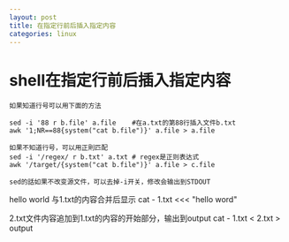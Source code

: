 ```yaml
---
layout: post
title: 在指定行前后插入指定内容
categories: linux
---
```


# shell在指定行前后插入指定内容

    如果知道行号可以用下面的方法

    sed -i '88 r b.file' a.file    #在a.txt的第88行插入文件b.txt
    awk '1;NR==88{system("cat b.file")}' a.file > a.file
 
    如果不知道行号，可以用正則匹配
    sed -i '/regex/ r b.txt' a.txt # regex是正则表达式
    awk '/target/{system("cat b.file")}' a.file > c.file
 
    sed的話如果不改变源文件，可以去掉-i开关，修改会输出到STDOUT


hello world 与1.txt的内容合并后显示
    cat - 1.txt <<< "hello word" 

2.txt文件内容追加到1.txt的内容的开始部分，输出到output
     cat - 1.txt < 2.txt > output